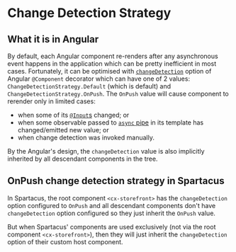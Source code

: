 # Change Detection Strategy

## What it is in Angular

By default, each Angular component re-renders after any asynchronous event happens in the application which can be pretty inefficient in most cases. Fortunately, it can be optimised with [`changeDetection`](https://angular.io/api/core/Component#changedetection) option of Angular `@Component` decorator which can have one of 2 values:  `ChangeDetectionStrategy.Default` (which is default) and `ChangeDetectionStrategy.OnPush`. The  `OnPush` value will cause component to rerender only in limited cases:
- when some of its [`@Input`s](https://angular.io/api/core/Input) changed; or
- when some observable passed to [`async` pipe](https://angular.io/api/common/AsyncPipe) in its template has changed/emitted new value; or
- when change detection was invoked manually.

By the Angular's design, the `changeDetection` value is also implicitly inherited by all descendant components in the tree.

## OnPush change detection strategy in Spartacus

In Spartacus, the root component `<cx-storefront>` has the `changeDetection` option configured to `OnPush` and all descendant components don't have `changeDetection` option configured so they just inherit the `OnPush` value.

But when Spartacus' components are used exclusively (not via the root component `<cx-storefront>`), then they will just inherit the `changeDetection` option of their custom host component.